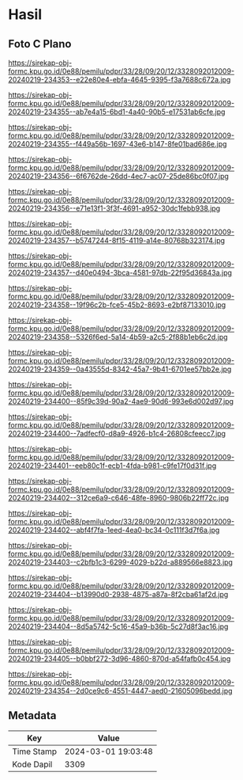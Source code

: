 # Hasil

## Foto C Plano

https://sirekap-obj-formc.kpu.go.id/0e88/pemilu/pdpr/33/28/09/20/12/3328092012009-20240219-234353--e22e80e4-ebfa-4645-9395-f3a7688c672a.jpg

https://sirekap-obj-formc.kpu.go.id/0e88/pemilu/pdpr/33/28/09/20/12/3328092012009-20240219-234355--ab7e4a15-6bd1-4a40-90b5-e17531ab6cfe.jpg

https://sirekap-obj-formc.kpu.go.id/0e88/pemilu/pdpr/33/28/09/20/12/3328092012009-20240219-234355--f449a56b-1697-43e6-b147-8fe01bad686e.jpg

https://sirekap-obj-formc.kpu.go.id/0e88/pemilu/pdpr/33/28/09/20/12/3328092012009-20240219-234356--6f6762de-26dd-4ec7-ac07-25de86bc0f07.jpg

https://sirekap-obj-formc.kpu.go.id/0e88/pemilu/pdpr/33/28/09/20/12/3328092012009-20240219-234356--e71e13f1-3f3f-4691-a952-30dc1febb938.jpg

https://sirekap-obj-formc.kpu.go.id/0e88/pemilu/pdpr/33/28/09/20/12/3328092012009-20240219-234357--b5747244-8f15-4119-a14e-80768b323174.jpg

https://sirekap-obj-formc.kpu.go.id/0e88/pemilu/pdpr/33/28/09/20/12/3328092012009-20240219-234357--d40e0494-3bca-4581-97db-22f95d36843a.jpg

https://sirekap-obj-formc.kpu.go.id/0e88/pemilu/pdpr/33/28/09/20/12/3328092012009-20240219-234358--19f96c2b-fce5-45b2-8693-e2bf87133010.jpg

https://sirekap-obj-formc.kpu.go.id/0e88/pemilu/pdpr/33/28/09/20/12/3328092012009-20240219-234358--5326f6ed-5a14-4b59-a2c5-2f88b1eb6c2d.jpg

https://sirekap-obj-formc.kpu.go.id/0e88/pemilu/pdpr/33/28/09/20/12/3328092012009-20240219-234359--0a43555d-8342-45a7-9b41-6701ee57bb2e.jpg

https://sirekap-obj-formc.kpu.go.id/0e88/pemilu/pdpr/33/28/09/20/12/3328092012009-20240219-234400--85f9c39d-90a2-4ae9-90d6-993e6d002d97.jpg

https://sirekap-obj-formc.kpu.go.id/0e88/pemilu/pdpr/33/28/09/20/12/3328092012009-20240219-234400--7adfecf0-d8a9-4926-b1c4-26808cfeecc7.jpg

https://sirekap-obj-formc.kpu.go.id/0e88/pemilu/pdpr/33/28/09/20/12/3328092012009-20240219-234401--eeb80c1f-ecb1-4fda-b981-c9fe17f0d31f.jpg

https://sirekap-obj-formc.kpu.go.id/0e88/pemilu/pdpr/33/28/09/20/12/3328092012009-20240219-234402--312ce6a9-c646-48fe-8960-9806b22ff72c.jpg

https://sirekap-obj-formc.kpu.go.id/0e88/pemilu/pdpr/33/28/09/20/12/3328092012009-20240219-234402--abf4f7fa-1eed-4ea0-bc34-0c111f3d7f6a.jpg

https://sirekap-obj-formc.kpu.go.id/0e88/pemilu/pdpr/33/28/09/20/12/3328092012009-20240219-234403--c2bfb1c3-6299-4029-b22d-a889566e8823.jpg

https://sirekap-obj-formc.kpu.go.id/0e88/pemilu/pdpr/33/28/09/20/12/3328092012009-20240219-234404--b13990d0-2938-4875-a87a-8f2cba61af2d.jpg

https://sirekap-obj-formc.kpu.go.id/0e88/pemilu/pdpr/33/28/09/20/12/3328092012009-20240219-234404--8d5a5742-5c16-45a9-b36b-5c27d8f3ac16.jpg

https://sirekap-obj-formc.kpu.go.id/0e88/pemilu/pdpr/33/28/09/20/12/3328092012009-20240219-234405--b0bbf272-3d96-4860-870d-a54fafb0c454.jpg

https://sirekap-obj-formc.kpu.go.id/0e88/pemilu/pdpr/33/28/09/20/12/3328092012009-20240219-234354--2d0ce9c6-4551-4447-aed0-21605096bedd.jpg


## Metadata

| Key        | Value               |
| ---------- | ------------------- |
| Time Stamp | 2024-03-01 19:03:48 |
| Kode Dapil | 3309                |



